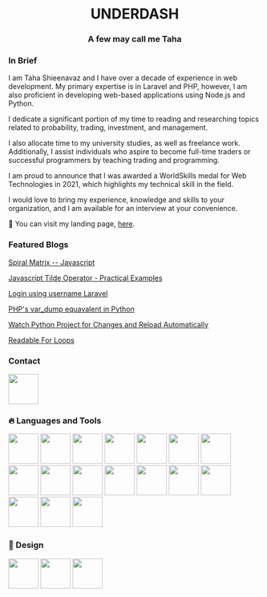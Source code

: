 <h1 align="center">UNDERDASH</h1>
<h3 align="center">
    <strong>A few may call me Taha</strong>
</h3>
<h3>In Brief</h3>
<p>
I am Taha Shieenavaz and I have over a decade of experience in web development. My primary expertise is in Laravel and PHP, however, I am also proficient in developing web-based applications using Node.js and Python.

I dedicate a significant portion of my time to reading and researching topics related to probability, trading, investment, and management.

I also allocate time to my university studies, as well as freelance work. Additionally, I assist individuals who aspire to become full-time traders or successful programmers by teaching trading and programming.

I am proud to announce that I was awarded a WorldSkills medal for Web Technologies in 2021, which highlights my technical skill in the field.

I would love to bring my experience, knowledge and skills to your organization, and I am available for an interview at your convenience.
    
🔭 You can visit my landing page, [here](https://underdash.tech).

</p>
<h3>Featured Blogs</h3>
<p>
    <a href="https://underdash.medium.com/spiral-matrix-javascript-c8aa2bd957e">Spiral Matrix -- Javascript</a>
</p>
<p>
    <a href="https://underdash.medium.com/javascript-tilde-operator-practical-examples-a303e5e4b65e?">Javascript Tilde Operator - Practical Examples</a>
</p>
<p>
    <a href="https://underdash.medium.com/how-to-manually-check-laravels-user-credentials-bd81bd8e7af">Login using username Laravel</a>
</p>
<p>
    <a href="https://underdash.tech/blog/var-dump-python/">PHP's var_dump equavalent in Python</a>
</p>
<p>
    <a href="https://underdash.tech/blog/watch-python-project-for-changes/">Watch Python Project for Changes and Reload Automatically</a>
</p>
<p>
    <a href="https://underdash.tech/blog/readable-for-loops/">Readable For Loops</a>
</p>

<h3>Contact</h3>

<a href="https://linkedin.com/in/tahashieenavaz">
    <img width="60" src="https://www.vectorlogo.zone/logos/linkedin/linkedin-tile.svg" alt="">
</a>

<h3>🔥 Languages and Tools</h3>
<p>
    <img height="60" src="https://www.vectorlogo.zone/logos/wordpress/wordpress-icon.svg" >
    <img height="60" src="https://www.vectorlogo.zone/logos/github/github-icon.svg" alt="">
    <img height="60" src="https://www.vectorlogo.zone/logos/mariadb/mariadb-icon.svg" alt="">
    <img height="60" src="https://www.vectorlogo.zone/logos/nodejs/nodejs-icon.svg" alt="">
    <img height="60" src="https://www.vectorlogo.zone/logos/reactjs/reactjs-icon.svg" alt="">
    <img height="60" src="https://www.vectorlogo.zone/logos/vuejs/vuejs-icon.svg">
    <img height="60" src="https://cdn.worldvectorlogo.com/logos/laravel-2.svg">
    <img height="60" src="https://pagepro.co/static/img/nextjs-logo-v2-2bd6a1442c.svg">
    <img height="60" src="https://www.vectorlogo.zone/logos/python/python-icon.svg" alt="">    
    <img height="60" src="https://www.vectorlogo.zone/logos/docker/docker-official.svg" alt="">
    <img height="60" src="https://www.vectorlogo.zone/logos/rabbitmq/rabbitmq-icon.svg" alt="">
    <img height="60" src="https://www.vectorlogo.zone/logos/mongodb/mongodb-icon.svg" alt="">
    <img height="60" src="https://upload.wikimedia.org/wikipedia/commons/4/4c/Typescript_logo_2020.svg" alt="">
    <img height="60" src="https://vitejs.dev/logo.svg">
    <img height="60" src="https://www.vectorlogo.zone/logos/firebase/firebase-icon.svg">
    <img height="60" src="https://pinia.vuejs.org/logo.svg">
    <img height="60" src="https://upload.wikimedia.org/wikipedia/commons/thumb/0/05/Scikit_learn_logo_small.svg/520px-Scikit_learn_logo_small.svg.png">
</p>
<h3>🎨 Design</h3>
<p>
    <img height="60" src="https://www.vectorlogo.zone/logos/figma/figma-icon.svg">
    <img height="60" src="https://upload.wikimedia.org/wikipedia/commons/thumb/c/c2/Adobe_XD_CC_icon.svg/512px-Adobe_XD_CC_icon.svg.png?20210729021535" alt="">
    <img height="60" src="https://upload.wikimedia.org/wikipedia/commons/thumb/a/af/Adobe_Photoshop_CC_icon.svg/512px-Adobe_Photoshop_CC_icon.svg.png?20200616073617" alt="">
</p>
